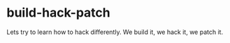 # build-hack-patch
Lets try to learn how to hack differently. We build it, we hack it, we patch it. 
